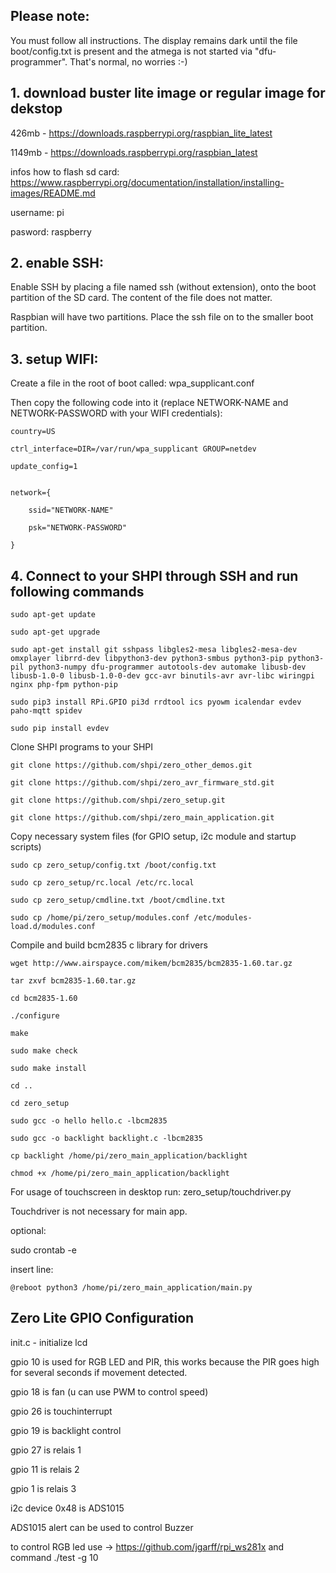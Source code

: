 ## Please note:


You must follow all instructions. The display remains dark until the file boot/config.txt is present
and the atmega is not started via "dfu-programmer". That's normal, no worries :-)


## 1. download buster lite image or regular image for dekstop

426mb  - https://downloads.raspberrypi.org/raspbian_lite_latest

1149mb -  https://downloads.raspberrypi.org/raspbian_latest


infos how to flash sd card: https://www.raspberrypi.org/documentation/installation/installing-images/README.md


username: pi

pasword: raspberry


## 2. enable SSH:

Enable SSH by placing a file named ssh (without extension), onto the boot partition of the SD card. The content of the file does not matter.

Raspbian will have two partitions. Place the ssh file on to the smaller boot partition.




## 3. setup WIFI:

Create a file in the root of boot called: wpa_supplicant.conf

Then copy the following code into it (replace NETWORK-NAME and NETWORK-PASSWORD with your WIFI credentials):

```console
country=US

ctrl_interface=DIR=/var/run/wpa_supplicant GROUP=netdev

update_config=1


network={

    ssid="NETWORK-NAME"

    psk="NETWORK-PASSWORD"

}
```

## 4. Connect to your SHPI through SSH and run following commands

```
sudo apt-get update

sudo apt-get upgrade

sudo apt-get install git sshpass libgles2-mesa libgles2-mesa-dev omxplayer librrd-dev libpython3-dev python3-smbus python3-pip python3-pil python3-numpy dfu-programmer autotools-dev automake libusb-dev libusb-1.0-0 libusb-1.0-0-dev gcc-avr binutils-avr avr-libc wiringpi nginx php-fpm python-pip

sudo pip3 install RPi.GPIO pi3d rrdtool ics pyowm icalendar evdev paho-mqtt spidev

sudo pip install evdev
```

Clone SHPI programs to your SHPI

```
git clone https://github.com/shpi/zero_other_demos.git

git clone https://github.com/shpi/zero_avr_firmware_std.git

git clone https://github.com/shpi/zero_setup.git

git clone https://github.com/shpi/zero_main_application.git
```

Copy necessary system files (for GPIO setup, i2c module and startup scripts)

```
sudo cp zero_setup/config.txt /boot/config.txt

sudo cp zero_setup/rc.local /etc/rc.local

sudo cp zero_setup/cmdline.txt /boot/cmdline.txt

sudo cp /home/pi/zero_setup/modules.conf /etc/modules-load.d/modules.conf

```

Compile and build bcm2835 c library for drivers

```
wget http://www.airspayce.com/mikem/bcm2835/bcm2835-1.60.tar.gz

tar zxvf bcm2835-1.60.tar.gz

cd bcm2835-1.60

./configure

make

sudo make check

sudo make install

cd ..

cd zero_setup

sudo gcc -o hello hello.c -lbcm2835

sudo gcc -o backlight backlight.c -lbcm2835

cp backlight /home/pi/zero_main_application/backlight

chmod +x /home/pi/zero_main_application/backlight
```

For usage of touchscreen in desktop run: zero_setup/touchdriver.py

Touchdriver is not necessary for main app.

optional:

sudo crontab -e

insert line: 

```console
@reboot python3 /home/pi/zero_main_application/main.py
```

## Zero Lite GPIO Configuration

init.c   - initialize lcd

gpio 10  is used for RGB LED and PIR, this works because the PIR goes high for several seconds if movement detected.

gpio 18  is fan (u can use PWM to control speed)

gpio 26  is touchinterrupt

gpio 19 is backlight control

gpio 27 is relais  1

gpio 11 is relais 2

gpio 1   is relais 3

i2c device 0x48 is ADS1015

ADS1015 alert can be used to control Buzzer

to control  RGB led use  -> https://github.com/jgarff/rpi_ws281x    and command ./test -g 10






